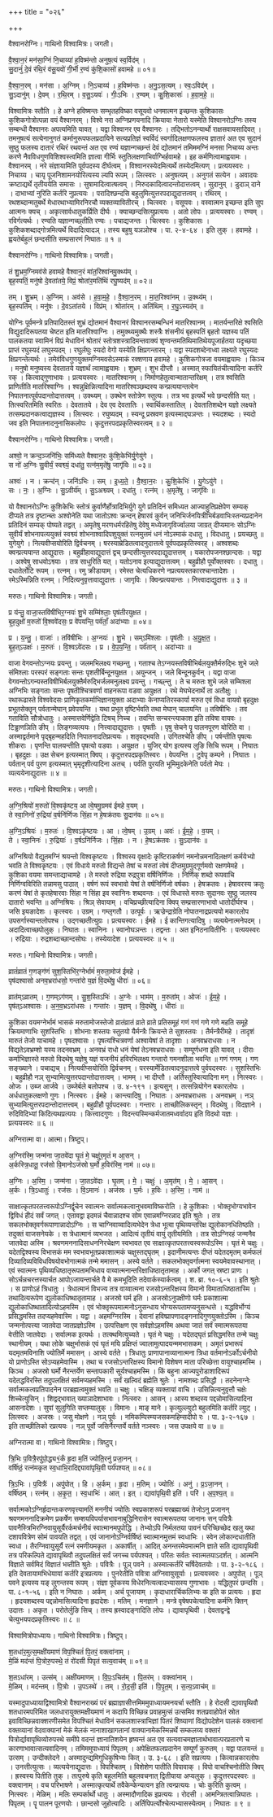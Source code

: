 +++
title = "०२६"

+++


वैश्वानरोग्निः। गाथिनो विश्वामित्रः। जगती।

वै॒श्वा॒न॒रं मन॑सा॒ग्निं नि॒चाय्या॑ ह॒विष्म॑न्तो अनुष॒त्यं स्व॒र्विद॑म् ।  
सु॒दानुं॑ दे॒वं र॑थि॒रं व॑सू॒यवो॑ गी॒र्भी र॒ण्वं कु॑शि॒कासो॑ हवामहे ॥ ०१॥

वै॒श्वा॒न॒रम् । मन॑सा । अ॒ग्निम् । नि॒ऽचाय्य॑ । ह॒विष्म॑न्तः । अ॒नु॒ऽस॒त्यम् । स्वः॒ऽविद॑म् ।  
सु॒ऽदानु॑म् । दे॒वम् । र॒थि॒रम् । व॒सु॒ऽयवः॑ । गीः॒ऽभिः । र॒ण्वम् । कु॒शि॒कासः॑ । ह॒वा॒म॒हे॒ ॥

विश्वामित्रः स्तौति । हे अग्ने हविष्मन्तः सम्भृतहविष्का वसूयवो धनमात्मन इच्छन्तः कुशिकासः कुशिकगोत्रोत्पन्ना वयं वैश्वानरम् । विश्वे नरा अग्निप्रणयनादि क्रियाया नेतारो यस्मेति विश्वानरोऽग्निः तस्य सम्बन्धी वैश्वानरः अपत्यमिति यावत् । यद्वा विश्वानर एव वैश्वानरः । तद्भितोऽनन्यार्थो राक्षसवायसादिवत् । तमनुषत्यं सत्येनानुगतं कर्मानुरूपफलप्रदायिने सत्यप्रतिज्ञं स्वर्विदं स्वर्गादिलक्षणफलस्य ज्ञातारं अत एव सुदानं सुष्ठु फलस्य दातारं रथिरं रथवन्तं अत एव रण्वं यज्ञान्गच्छन्तं देवं द्योतमानं तमिममग्निं मनसा निचाय्य अन्तः करणे नैवविधगुणविशिश्वस्त्वमिति ज्ञात्वा गीर्भिः स्तुतिलक्षणाभिर्वाग्भिर्हवामहे । इह कर्मणित्वामाह्वयामः । वैश्वानरम् । नरे संज्ञायामिति पूर्वपदस्य दीर्घत्वम् । विश्वानरस्येदमित्यर्थे तस्येदमित्यण् । प्रत्ययस्वरः । निचाय्य । चायृ पूजनिशामनयोरित्यस्य ल्यपि रूपम् । लित्स्वरः । अनुषत्यम् । अनुगतं सत्येन । अवादयः क्रष्टाद्यर्थे तृतीययेति समासः । सुषामादित्वात्षत्वम् । निरुदकादित्वादन्तोदात्तत्वम् । सुदानुम् । डुदाञ् दाने । दाभाभ्यां नुरिति कर्तरि नुप्रत्ययः । परादिश्छन्दसि बहुलुमित्युत्तरपदाद्युदात्तत्वम् । रथिरम् । रथशब्दान्मतुबर्थे मेधारथाभ्यामिरनिरचौ व्यक्तव्यावितीरच् । चित्स्वरः । वसूयवः । वस्वात्मन इच्छन्त इति सुप आत्मनः क्यच् । अकृत्सार्वधातुकर्य्रिति दीर्घः । क्याच्छन्दसित्युप्रत्ययः । अतो लोपः । प्रत्ययस्वरः । रण्वम् । रविर्गत्यर्थः । रण्वति यज्ञान्गच्छ्तीति रण्वः । पचाद्यजन्तः । चित्स्वरः । कुशिकासः । कुशिकशब्दाद्गोत्रमित्यर्थे विदादित्वादञ् । तस्य बहुषु यञञोश्च । पा. २-४-६४ । इति लुक् । हवामहे । ह्वयतेर्बहुलं छन्दसीति सम्प्रसारणं निघातः ॥ १ ॥

वैश्वानरोग्निः। गाथिनो विश्वामित्रः। जगती।

तं शु॒भ्रम॒ग्निमव॑से हवामहे वैश्वान॒रं मा॑त॒रिश्वा॑नमु॒क्थ्य॑म् ।  
बृह॒स्पतिं॒ मनु॑षो दे॒वता॑तये॒ विप्रं॒ श्रोता॑र॒मति॑थिं रघु॒ष्यद॑म् ॥ ०२॥

तम् । शु॒भ्रम् । अ॒ग्निम् । अव॑से । ह॒वा॒म॒हे॒ । वै॒श्वा॒न॒रम् । मा॒त॒रिश्वा॑नम् । उ॒क्थ्य॑म् ।  
बृह॒स्पति॑म् । मनु॑षः । दे॒वऽता॑तये । विप्र॑म् । श्रोता॑रम् । अति॑थिम् । र॒घु॒ऽस्यद॑म् ॥

योग्निः पूर्वमन्त्रे प्रतिपादितस्तं शुभ्रं द्योतमानं वैश्वानरं विश्वानरसम्बन्धिनं मातरिश्वानम् । मातर्यन्तरिक्षे श्वसिति विद्युदादिरूपतया चेष्टत इति मातरिश्वाग्निः । तमुक्थ्यमुक्थैः शस्त्रैः शंसनीयं बृहस्पतिं बृहतो यज्ञस्य पतिं पालकतया स्वामिनं विप्रं मेधाविनं श्रोतारं स्तोत्रशस्त्रादिमन्तवाक्यं शृण्वन्तमतिथिमातिथेयपूजार्हतया यदृच्छया प्राप्तं रघुस्यदं लघुस्यदम् । रघुर्लघुः स्यदो वेगो यस्येति क्षिप्रगन्तारम् । यद्वा स्यदशब्देनाध्वा लक्ष्यते रघुस्यदः क्षिप्रगन्तेत्यर्थः । तमेवंविधगुणयुक्तमग्निमवसेऽस्माकं रक्शणाय हवामहे । कुशिकगोत्रजा वयमाह्वयामः । किञ्च । मनुषो मनुष्यस्य देवतातये यज्ञार्थं त्वामाह्वयामः । शुभ्रम् । शुभ दीप्तौ । अस्मात् स्फायितंचीत्यादिना कर्तरि रक् । कित्वाद्गुणाभावः । प्रत्ययस्वरः । मातरिश्वानम् । निर्माणहेतुत्वान्मातान्तरिक्षम् । तत्र श्वसिति प्राणितीति मातरिश्वाग्निः । श्वन्नुक्षिन्नित्यादिना मातरिश्वञ्छब्दस्य कन्प्रत्ययान्तत्वेन निपातनात्पूर्वपदान्तोदात्तत्वम् । उक्थ्यम् । उक्थेन स्तोत्रेण स्तुत्यः । तत्र भव इत्यर्थे भवे छन्दसीति यत् । तित्स्वरितमिति स्वरितः । देवतातये । देव एव देवतातिः । स्वार्थिकस्तातिल् । देवतातिशब्देन यज्ञो लक्ष्यते तत्सम्प्रदानकत्वाद्यज्ञस्य । लित्स्वरः । रघुष्यदम् । स्यन्दू प्रस्रवण इत्यस्माद्घञन्तः । स्यदशब्दः । स्यदो जव इति निपातनादनुनासिकलोपः । कृदुत्तरपदप्रकृतिस्वरत्वम् ॥ २ ॥

वैश्वानरोग्निः। गाथिनो विश्वामित्रः। जगती।

अश्वो॒ न क्रन्द॒ञ्जनि॑भिः॒ समि॑ध्यते वैश्वान॒रः कु॑शि॒केभि॑र्यु॒गेयु॑गे ।  
स नो॑ अ॒ग्निः सु॒वीर्यं॒ स्वश्व्यं॒ दधा॑तु॒ रत्न॑म॒मृते॑षु॒ जागृ॑विः ॥ ०३॥

अश्वः॑ । न । क्रन्द॑न् । जनि॑ऽभिः । सम् । इ॒ध्य॒ते॒ । वै॒श्वा॒न॒रः । कु॒शि॒केभिः॑ । यु॒गेऽयु॑गे ।  
सः । नः॒ । अ॒ग्निः । सु॒ऽवीर्य॑म् । सु॒ऽअश्व्यम् । दधा॑तु । रत्न॑म् । अ॒मृते॑षु । जागृ॑विः ॥

यो वैश्वानरोऽग्निः कुशिकेभिः स्तोत्रं कुर्वाणैर्होत्रादिभिर्युगे युगे प्रतिदिनं समिध्यत आज्याहुतिप्रक्षेपेण सम्यक् दीप्यते तत्र दृष्टान्ब्तः अश्वोनेति यथा जातोऽश्वः क्रन्दन् हेषारवं कुर्वन् जनिभिर्जनयित्रीभिर्बडवाभिःस्तन्यप्रदानेन प्रतिदिनं सम्यक् पोष्यते तद्वत् । अमृतेषु मरणधर्मरहितेषु देवेषु मध्येजागृविर्ज्वालया जाग्रत् दीप्यमानः सोऽग्निः सुवीर्यं शोभनापत्ययुक्तं स्वश्व्यं शोभनाश्वादिपशुयुक्तं रत्नमुत्तमं धनं नोऽस्माकं दधातु । विदधातु । प्रयच्छतु ॥ युगेयुगे । नित्यवीप्सयोरिति द्विर्वचनम् । षरस्याम्रेडितत्वादनुदात्तत्वे पूर्वपदप्रकृतिस्वरह् । अश्वशब्दः क्वन्प्रत्ययान्त आद्युदात्तः । बहुव्रीहावाद्युदात्तं द्वच् छन्दसीत्युत्तरपदाद्युदात्तत्तम् । यकारोपजनश्छान्दसः । यद्वा । अश्वेषु साधवोऽश्व्याः । तत्र साधुरिति यत् । यतोऽनाव इत्याद्युदात्तत्वम् । बहुव्रीहौ पूर्वोक्तस्वरः । दधातु । दधातेर्लोटि रूपम् । रत्नम् । रमु क्रीडायाम् । रमेस्त चेत्यधिकरणे नप्रत्ययस्तकारश्चान्तादेशः । रमेऽस्मिन्निति रत्नम् । निदित्यनुवृत्तावाद्युदात्तः । जागृविः । क्विन्प्रत्ययान्तः । नित्त्वादाद्युदात्तः ॥ ३ ॥

मरुतः। गाथिनो विश्वामित्रः। जगती।

प्र य॑न्तु॒ वाजा॒स्तवि॑षीभिर॒ग्नयः॑ शु॒भे सम्मि॑श्लाः॒ पृष॑तीरयुक्षत ।  
बृ॒ह॒दुक्षो॑ म॒रुतो॑ वि॒श्ववे॑दसः॒ प्र वे॑पयन्ति॒ पर्व॑ताँ॒ अदा॑भ्याः ॥ ०४॥

प्र । य॒न्तु॒ । वाजाः॑ । तवि॑षीभिः । अ॒ग्नयः॑ । शु॒भे । सम्ऽमि॑श्लाः । पृष॑तीः । अ॒यु॒क्ष॒त॒ ।  
बृ॒ह॒त्ऽउक्षः॑ । म॒रुतः॑ । वि॒श्वऽवे॑दसः । प्र । वे॒प॒य॒न्ति॒ । पर्व॑तान् । अदा॑भ्याः ॥

वाजा वेगवन्तोऽग्नयः प्रयन्तु । जलमभिलक्ष्य गच्छन्तु । गताश्च तेऽग्नयस्तविषीभिर्बलयुक्तैर्मरुद्भिः शुभे जले संमिश्लाः परस्परं सङ्गताः सन्तः पृशतीर्बिन्दूनयुक्षत । अयुन्जन् । जले बिन्दूनकुर्वन् । यद्वा वाजा वेगवन्तोऽगन्यस्तविषीभिर्बलयुक्तैर्मरुद्भिर्जलमनुलक्ष्य प्रयन्तु । गच्छ्न्तु । ते च मरुतः शुभे जले सम्मिश्ला अग्निभिः सङ्गताः सन्तः पृषतीश्चित्रवर्णा वाहनरूपा वडवा अयुक्षत । रथे मेघभेदनार्थे ता अतौक्षुः । रथारूढास्ते विश्ववेदसः प्राणिकृतकर्माभिज्ञानयुक्ता अदाभ्याः केनाप्यतिरस्कार्या मरुत एवं विधा वायवो बृहदुक्षः प्रभूतसेक्तॄन् पर्वतान्मेघान् प्रवेपयन्ति । यथा प्रभूत वृष्टिर्भवति तथा मेघान् चालयन्ति ॥ तविषीभिः । तव गताविति सौत्रोधातुः । अस्मात्तवेर्णिद्वेति टिषच् निच्च । तवन्ति सन्चरन्त्याकाश इति तविषा वायवः । टिड्ढाणञिति ङीप् । लिङ्गव्यत्ययः । नित्त्वादाद्युदात्तः । पृषतीः । पृषु सेचने पॄ पालनपूरण योरिति वा । अस्माद्वर्तमाने पृद्बृहन्महदिति निपातनादतिप्रत्ययः । शतृवद्भवति । उगितश्चेति ङीप् । पर्षन्तीति पृषत्यः शीकराः । पृणन्ति पालयन्तीति पृषत्यो वडवाः । अयुक्षत । युजिर् योग इत्यस्य लुङि सिचि रूपम् । निघातः । बृहदुक्षः । उक्ष सेचन इत्यस्मात् क्विप् । कृदुत्तरपदप्रकृतिस्वरः । वेपयन्ति । टुवेपृ कम्पने । निघातः । पर्वतान् पर्व पुरण इत्यस्मात् भृमृदृशीत्यादिना अतच् । पर्वति पुरयति भूमिमुदकेनेति पर्वतो मेघः । व्यत्ययेनाद्युदात्तः ॥ ४ ॥

मरुतः। गाथिनो विश्वामित्रः। जगती।

अ॒ग्नि॒श्रियो॑ म॒रुतो॑ वि॒श्वकृ॑ष्टय॒ आ त्वे॒षमु॒ग्रमव॑ ईमहे व॒यम् ।  
ते स्वा॒निनो॑ रु॒द्रिया॑ व॒र्षनि॑र्णिजः सिं॒हा न हे॒षक्र॑तवः सु॒दान॑वः ॥ ०५॥

अ॒ग्नि॒ऽश्रियः॑ । म॒रुतः॑ । वि॒श्वऽकृ॑ष्टयः । आ । त्वे॒षम् । उ॒ग्रम् । अवः॑ । ई॒म॒हे॒ । व॒यम् ।  
ते । स्वा॒निनः॑ । रु॒द्रियाः॑ । व॒र्षऽनि॑र्निजः । सिं॒हाः । न । हे॒षऽक्र॑तवः । सु॒ऽदान॑वः ॥

अग्निश्रियो वैद्युतमग्निं श्रयन्तो विश्वकृष्टयः । विश्वस्य वृक्षादेः कृष्टिराकर्षणं नमनोन्नमनादिलक्षणं कर्मयेभ्यो भवति ते विश्वकृष्टयः । एवं विधाये मरुतो विद्यन्ते तेषां च मरुतां त्वेषं दीप्तमुग्रमुद्गूर्णमवो रक्षणमेमहे । कुशिका वयमा समन्ताद्याचामहे । ते मरुतो रुद्रिया रुद्रपुत्रा वर्षिनिर्णिजः । निर्णिक् शब्दो रूपवाचि निर्णिग्वविरिति तन्नामसु पाठात् । वर्षणं रूपं स्वभावो येषां ते वर्षनिर्णिजो वर्षकाः । हेषक्रतवः । हेषावरस्य क्रतुः करणं येषां ते कृतहेषारवाः सिंहा न सिंहा इव स्वानिनः शब्दवन्तः । एवं विधास्ते मरुतः सुदानवः सुष्ठु जलस्य दातारो भवन्ति ॥ अग्निश्रियः । श्रिञ् सेवायाम् । वचिप्रच्छीत्यादिना क्विप् सम्प्रसारणाभावो धातोर्दीर्घश्च । जसि इयङादेशः । कृत्स्वरः । उग्रम् । गम्लृगतौ । उत्पूर्वः । ऋज्रेन्द्राग्रेति नोपातनाद्रप्रत्ययो मकारलोप उपसर्गास्यान्तलोपश्च । उद्गच्छतीत्युग्रः । प्रत्ययस्वरः । ईमहे । ई कान्तिगत्यादिषु । व्य्त्ययेनात्मनेपदम् । अदादित्वाच्छपोलुक् । निघातः । स्वानिनः । स्वानोघञन्तः । तद्वन्तः । अत इनिठनावितीनिः । पत्ययस्वरः । रुद्रियाः । रुद्रशब्दाच्छान्दसोघः । तस्येयादेश । प्रत्ययस्वरः ॥ ५ ॥

मरुतः। गाथिनो विश्वामित्रः। जगती।

व्रातं॑व्रातं ग॒णङ्ग॑णं सुश॒स्तिभि॑र॒ग्नेर्भामं॑ म॒रुता॒मोज॑ ईमहे ।  
पृष॑दश्वासो अनव॒भ्ररा॑धसो॒ गन्ता॑रो य॒ज्ञं वि॒दथे॑षु॒ धीराः॑ ॥ ०६॥

व्रात॑म्ऽव्रातम् । ग॒णम्ऽग॑णम् । सु॒श॒स्तिऽभिः॑ । अ॒ग्नेः । भाम॑म् । म॒रुता॑म् । ओजः॑ । ई॒म॒हे॒ ।  
पृष॑त्ऽअश्वासः । अ॒न॒व॒भ्रऽरा॑धसः । गन्ता॑रः । य॒ज्ञम् । वि॒दथे॑षु । धीराः॑ ॥

कुशिका वयमग्नेर्भामं भासकं मरुतामोजस्तेजो व्रातंव्रातं व्राते व्राते प्रतिसमूहं गणं गणं गणे गणे महति समूहे क्रियमाणाभिः सुशस्तिभिः । शोभनाः शस्तयः स्तुतयो यैर्मन्त्रैः क्रियन्ते ते सुशस्तयः । तैर्मन्त्रैरीमहे । तादृशं मारुतं तेजो याचामहे । पृषदश्वासः । पृषत्यश्चित्रवर्णा अश्वायेषां ते तादृशाः । अनवभ्रराधसः । न विद्यतेऽवभ्रम्शो यस्य तदनवभ्रम् । अनवभ्रं राधो धनं येषां तेऽनवभ्रराधसः । सम्पूर्णधना इति यावत् । दीराः कर्माभिज्ञास्ते मरुतो विदथेषु यज्ञेषु यज्ञं यजनीयं हविरभिलक्ष्य गन्तारो गमनशीला भवन्ति ॥ गणं गणम् । गण सङ्ख्याने । पचाद्यच् । नित्यवीप्सयोरिति द्विर्वचनम् । परस्यार्मेडितत्वादनुदात्तत्वे पुर्वपदस्वरः । सुशस्तिभिः । बहुव्रीहौ नञ् सुभ्यामित्युत्तरपदान्तोदात्तत्वम् । भामम् । भा दीप्तौ । अर्तिस्तुस्वित्यादिना मन् । नित्स्वरः । ओजः । उब्ज आर्जवे । उब्जेर्बले बलोपश्च । उ. ४-१९१ । इत्यसुन् । तत्सन्नियोगेन बकारलोपः । अर्धधातुकलक्षणो गुणः । नित्स्वरः । ईमहे । कान्त्यादिषु । निघातः । अनवभ्रराधसः । अनवभ्रम् । नञ् सुभ्यामित्युत्तरपदान्तोदात्तत्त्वम् । बहुव्रीहौ पूर्वपदस्वरः । गन्तारः । ताच्छीलिकस्तृन् । विदथेषु । विदज्ञाने । रुदिविदिभ्यां किदित्यथप्रत्ययः । कित्त्वादगुणः । विदन्त्यस्मिन्कर्मजातमध्वर्वादय इति विदथो यज्ञः । प्रत्ययस्वरः ॥ ६ ॥

अग्निरात्मा वा। आत्मा। त्रिष्टुप्।

अ॒ग्निर॑स्मि॒ जन्म॑ना जा॒तवे॑दा घृ॒तं मे॒ चक्षु॑र॒मृतं॑ म आ॒सन् ।  
अ॒र्कस्त्रि॒धातू॒ रज॑सो वि॒मानोऽज॑स्रो घ॒र्मो ह॒विर॑स्मि॒ नाम॑ ॥ ०७॥

अ॒ग्निः । अ॒स्मि॒ । जन्म॑ना । जा॒तऽवे॑दाः । घृ॒तम् । मे॒ । चक्षुः॑ । अ॒मृत॑म् । मे॒ । आ॒सन् ।  
अ॒र्कः । त्रि॒ऽधातुः॑ । रज॑सः । वि॒ऽमानः॑ । अज॑स्रः । घ॒र्मः । ह॒विः । अ॒स्मि॒ । नाम॑ ॥

साक्षात्कृतपरतत्त्वरूपोऽग्निर्द्वृचेन स्वात्मनः सर्वात्मकत्वानुभवमाविष्करोति । हे कुशिकाः । भोक्तृभोग्यभावेन द्विविधं हीदं सर्वं जगत् । एतावद्वा इदमन्नं चैवान्नादश्च सोम एवान्नमग्निरन्नाद इति श्रुतेः । तत्र सकलभोक्तृवर्गरूपाणान्नादोऽग्निः । स चाग्निवाय्वादित्यभेदेन त्रेधा भूत्वा पृथिव्यन्तरिक्ष द्युलोकानधितिष्ठति । तदुक्तं वाजसनेयके । स त्रेधात्मानं व्यभजत । आदित्यं तृतीयं वायुं तृतीयमिति । तत्र सोऽग्निरहं जन्मनैव जातवेदा अस्मि । श्रवणमननादिसाधननिरचेक्षण स्वभावत एव साक्षात्कृतपरतत्त्वस्वरूपोऽस्मि । घृतं मे चक्षुः । यदेतद्विश्वस्य विभासकं मम स्वभावभूतप्रकाशात्मकं चक्षुस्तद्घृतम् । इदानीमत्यन्तः दीप्तं यदेतदमृतम् कर्मफलं दिव्यादिव्यविविधविषयोवभोगात्मकं तन्मे ममासन् । अस्ये वर्तते । सकलभोक्तृवर्गात्मना स्वयमेवावस्थानात् । एवं स्वात्मनः पृथिव्यधिष्ठातृरूपतामभिधाय वाय्वात्मनान्तरिक्षाधिष्ठातृतामाह । अर्को जगत् स्रष्टा प्राणः । सोऽर्चन्नचरत्तस्यार्चत आपोऽजायन्तार्चते वै मे कमभूदिति तदेवार्कस्यार्कत्वम् । श. ब्रा. १०-६-५ । इति श्रुतेः । स प्राणोऽहं त्रिधातुः । त्रेधात्मानं विभज्य तत्र वाय्वात्मना रजसोऽन्तरिक्षस्य विमानो विमाताधिष्ठातास्मि । तथादित्यरूपेण द्युलोकाधिष्थातृतामाह । अजस्रो घर्म इति । अजस्रोऽनुपक्षीणो घर्मः प्रकाशात्मा द्युलोकाधिष्थातादित्योऽहमस्मि । एवं भोक्तृरूपमात्मनोऽनुसन्धाय भोग्यरूपतामप्यनुसन्धत्ते । यद्धविर्भोग्यं प्रसिद्धमस्ति तदप्यहमेवास्मि । यद्वा । अहमग्निरस्मि । देवानां हविष्प्रापणादङ्गनादिगुणयुक्तोऽस्मि । किञ्च जन्मनोत्पत्त्या जातवेदा जातप्रज्ञोऽस्मि । उत्पत्तिक्षण एव सर्वज्ञोऽहमस्मि अथवा जातं सर्वं स्मात्मरूपतया वेत्तीति जातवेदाः । सर्वात्मक इत्यर्थः । तत्क्थमित्युच्यते । घृतं मे चक्षुः । यदेतद्घृतं प्रसिद्धमस्ति तन्मे चक्षुः स्थानीयम् । यथा लोके चक्षुर्भासकं एवं घृतं मयि प्रक्षिप्तं ज्वालामुत्पादयन्ममभासकम् । अमृतं प्रभारूपं यदमृतमविनाशि ज्योतिर्मे ममासन् । आस्ये वर्तते । त्रिधातुः प्राणापानाव्यानात्मना त्रिधा वर्तमानोऽर्कोऽर्चनीयो यो प्राणोऽस्ति सोऽप्यहमेवास्मि । तथा च रजसोऽन्तरिक्षस्य विमानो विशेषण माता परिच्छेत्ता वायुश्चाहमस्मि । किञ्च । अजस्रो घर्मो नैरन्तर्येण सन्तापकारी सूर्यश्चाहमस्मि । किं बहुना आज्यपुरोडाशादिरूपं यदेतद्धविरस्ति तदुपलक्षितं सर्वमप्यहमस्मि । सर्वं खल्विदं ब्रह्मेति श्रुतेः । नामशब्दः प्रसिद्धौ । तदनेनाग्नेः सर्वात्मकत्वप्रतिपादनेन परब्रह्मत्वमुक्तं भवति ॥ चक्षुः । चक्षिङ् व्यक्तायां वाचि । उसिन्नित्यनुवृत्तौ चक्षेः शिच्चेत्युसिन् । शिद्वद्भावात् ख्याञादेशाभावः । नित्स्वरः । आसन् । आस्य शब्दस्य पद्दन्नोमासित्यादिना आसनादेशः । सुपां सुलुगिति सप्तम्यालुक् । विमानः । माङ् माने । कृत्युल्ल्युटो बहुलमिति कर्तरि ल्युट् । लित्स्वरः । अजस्रः । जसु मोक्षणे । नञ् पूर्वः । नमिकम्पिस्म्यजसकमहिम्सदीपो रः । पा. ३-२-१६७ । इति ताच्छीलिको रप्रत्ययः । नञ् पूर्वो जसिर्नैरन्तर्ये वर्तते नञ्स्वरः । जस उपक्षये वा ॥ ७ ॥

अग्निरात्मा वा। गाथिनो विश्वामित्रः। त्रिष्टुप्।

त्रि॒भिः प॒वित्रै॒रपु॑पो॒द्ध्य१॒॑र्कं हृ॒दा म॒तिं ज्योति॒रनु॑ प्रजा॒नन् ।  
वर्षि॑ष्ठं॒ रत्न॑मकृत स्व॒धाभि॒रादिद्द्यावा॑पृथि॒वी पर्य॑पश्यत् ॥ ०८॥

त्रि॒ऽभिः । प॒वित्रैः॑ । अपु॑पोत् । हि । अ॒र्कम् । हृ॒दा । म॒तिम् । ज्योतिः॑ । अनु॑ । प्र॒ऽजा॒नन् ।  
वर्षि॑ष्ठम् । रत्न॑म् । अ॒कृ॒त॒ । स्व॒धाभिः॑ । आत् । इत् । द्यावा॑पृथि॒वी इति॑ । परि॑ । अ॒प॒श्य॒त् ॥

सर्वात्मकोऽग्निर्हृदान्तःकरणवृत्त्यामतिं मननीयं ज्योतिः स्वप्रकाशरूपं परब्रह्माख्यं तेजोऽनु प्रजानन् श्रवणमननादिक्रमेण प्रकर्षेण सम्शयविपर्यासभावनाबुद्धिनिरासेन स्वात्मरूपतया जानानः सन् पवित्रैः पावनैस्त्रिभिरग्निवायुसूर्यैरर्कमर्चनीयं स्वात्मानमपुपोद्धि । तेभ्योऽपि निर्मलतया पावनं परिच्छिच्छेद खलु यथा दशापवित्रेण सोमं पावयति तद्वत् । एवं जानानोऽग्निर्वर्षिष्ठं स्वात्मानमुत्तमं स्वधाभिः । स्वेन लोकान्दधातीति स्वधा । तैरग्निवायुसूर्यै रत्नं रमणीयमकृत । अकार्षीत् । आदित् अनन्तरमेवमात्मनि ज्ञाते सति द्यावापृथिवी तत्र परिकल्पिते द्यावापृथिवौ तदुपलक्षितं सर्वं जगच्च पर्यपश्यत् । परितः सर्वतः स्वात्मतयाऽदर्शत् । आत्मनि विज्ञाते सर्वमिदं विज्ञातं भव्तीति श्रुतेः । पवित्रैः । पूञ् पवने । अस्मात्कर्तरि चर्षिदेवतयोः । पा. ३-२-१८६ । इति देवतायामभिधेयायां कर्तरि इत्रप्रत्ययः । पुनरेतीति पवित्रा अग्निवायुसूर्याः । प्रत्ययस्वरः । अपुपोत् । पूञ् पवने इत्यस्य यङ् लुगन्तस्य रूपम् । संज्ञा पूर्वकस्य विधेरनित्यत्वादभ्यासस्य गुणाभावः । यद्धितुपरं छन्दसि । पा. ८-१-५६ । इति न निघातः । अर्कम् । अर्च पूजायाम् । कृदाधारार्चिकलिभ्यः क इति क प्रत्ययः । हृदा । हृदयशब्दस्य पद्दन्नोमासित्यादिना हृदादेशः । मतिम् । मनज्ञाने । मन्त्रे वृषेषपचेत्यादिना कर्मणि क्तिन् उदात्तः । अकृत । परोतेर्लुङि सिच् । तस्य ह्रस्वादङ्गादिति लोपः । द्यावापृथिवी । देवताद्वन्द्वे चेत्युभयपदप्रकृतिस्वरः ॥ ८ ॥

विश्वामित्रोपाध्यायः। गाथिनो विश्वामित्रः। त्रिष्टुप्।

श॒तधा॑र॒मुत्स॒मक्षी॑यमाणं विप॒श्चितं॑ पि॒तरं॒ वक्त्वा॑नाम् ।  
मे॒ळिं मद॑न्तं पि॒त्रोरु॒पस्थे॒ तं रो॑दसी पिपृतं सत्य॒वाच॑म् ॥ ०९॥

श॒तऽधा॑रम् । उत्स॑म् । अक्षी॑यमाणम् । वि॒पः॒ऽचित॑म् । पि॒तर॑म् । वक्त्वा॑नाम् ।  
मे॒ळिम् । मद॑न्तम् । पि॒त्रोः । उ॒पऽस्थे॑ । तम् । रो॒द॒सी॒ इति॑ । पि॒पृ॒त॒म् । स॒त्य॒ऽवाच॑म् ॥

यस्मादुपाध्यायाद्विश्वामित्रो वैश्वानराख्यं परं ब्रह्माज्ञासीत्तमिममुपाध्यायमनयर्चा स्तौति । हे रोदसी द्यावापृथिवौ शतधारमपरिमित जलधारायुक्तमक्षीयमाणं न कदापि विच्छिन्न प्रवाहमुत्सं उत्समिव शतप्रवाहोपेतं स्रोत इवाविच्छिन्नवाक्शरणीसमेत विपश्चितं मेधाविनं सकलशास्त्राभिज्ञां पितरं शिष्याणां विद्योपदेशेन पालकं वक्त्वानां वक्तव्यानां वेदवाक्यानां मेकं मेलकं नानाशाखागतानां वाक्यानामेकस्मिन्नर्थे सम्कलय्य वक्तारं पित्रोर्द्यावापृथिव्योरुपस्थे समीपे वदन्तं ज्ञानातिशयेन हृष्यन्तं अत एव सत्यवाचमज्ञातार्थभावात्परप्रतारणे च कारणाभावात्सत्यवादिनम् । तमिममुपाध्यायं पिपृतम् । अपेक्षितफलप्रदानेन सम्पूर्णं कुरुतम् । यद्वा पालयन्तं ॥ उत्सम् । उन्दीक्लेदने । अस्मादुन्द्यमिगुधिकुषिभ्यः कित् । उ. ३-६८ । इति सप्रत्ययः । कित्वान्नकारलोपः । उनत्तीत्युत्सः । व्यत्ययेनाद्युदात्तः । विपश्चितम् । विशेशेण पातीति विपावाक् । विपो वाचश्चिनोतीति क्विप् । ह्रस्वस्य पितीति तुक् । तत्पुरुषे कृति बहुलमिति बहुलवचनात् द्वितीयाया अप्यलुक् । कृदुत्तरपदस्वरः ॥ वक्त्वानाम् । वच परिभाषणे । अस्मात्कृत्यार्थे तवैकेन्केन्यत्वन इति त्वन्प्रत्ययः । चोः कुरिति कुत्वम् । नित्स्वरः । मेळिम् । मलिः सम्पर्कार्थो धातुः । अस्मादौणादिक इप्रत्ययः । रोदसी । आमन्त्रितत्वान्निघातः । पिपृतम् । पॄ पालन पूरणयोः । छान्दसो जुहोत्यादिः । अर्तिपिपर्त्योश्चेत्यभ्यासस्येत्वम् । निघातः ॥ ९ ॥